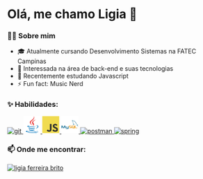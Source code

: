 <h1 align="left">Olá, me chamo Ligia  👋</h1>
<h3 align="left">👩‍💻 Sobre mim</h3>

- 🎓 Atualmente cursando Desenvolvimento Sistemas na FATEC Campinas
- 🔭 Interessada na área de back-end e suas tecnologias
- 🌱 Recentemente estudando Javascript
- ⚡️ Fun fact: Music Nerd

<h3 align="left">✨ Habilidades:</h3>
<p align="left"><a href="https://git-scm.com/" target="_blank"> <img src="https://www.vectorlogo.zone/logos/git-scm/git-scm-icon.svg" alt="git" width="40" height="40"/> </a> <a href="https://www.java.com" target="_blank"> <img src="https://raw.githubusercontent.com/devicons/devicon/master/icons/java/java-original.svg" alt="java" width="40" height="40"/> </a> <a href="https://developer.mozilla.org/en-US/docs/Web/JavaScript" target="_blank"> <img src="https://raw.githubusercontent.com/devicons/devicon/master/icons/javascript/javascript-original.svg" alt="javascript" width="40" height="40"/> </a> <a href="https://www.mysql.com/" target="_blank"> <img src="https://raw.githubusercontent.com/devicons/devicon/master/icons/mysql/mysql-original-wordmark.svg" alt="mysql" width="40" height="40"/> </a> <a href="https://postman.com" target="_blank"> <img src="https://www.vectorlogo.zone/logos/getpostman/getpostman-icon.svg" alt="postman" width="40" height="40"/> </a> <a href="https://spring.io/" target="_blank"> <img src="https://www.vectorlogo.zone/logos/springio/springio-icon.svg" alt="spring" width="40" height="40"/> </a> </p>


<h3 align="left">📫 Onde me encontrar:</h3>
<p align="left">
<a href="https://linkedin.com/in/ligia-ferreira-brito/" target="blank"><img align="center" src="https://cdn-icons-png.flaticon.com/512/174/174857.png" alt="ligia ferreira brito" height="40" width="40" /></a>
</p>

